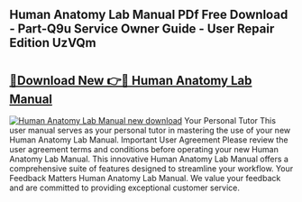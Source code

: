 ## Human Anatomy Lab Manual PDf Free Download - Part-Q9u Service Owner Guide - User Repair Edition UzVQm

# <h2><a href="http://bc37576.oget.top/?id=Human+Anatomy+Lab+Manual">🔗Download New 👉🔴 Human Anatomy Lab Manual</a></h2>

[![Human Anatomy Lab Manual new download](https://i.imgur.com/5g1atiW.png)](http://bc37576.oget.top/?id=Human+Anatomy+Lab+Manual)
Your Personal Tutor This user manual serves as your personal tutor in mastering the use of your new Human Anatomy Lab Manual. Important User Agreement Please review the user agreement terms and conditions before operating your new Human Anatomy Lab Manual. This innovative Human Anatomy Lab Manual offers a comprehensive suite of features designed to streamline your workflow. Your Feedback Matters Human Anatomy Lab Manual. We value your feedback and are committed to providing exceptional customer service.
